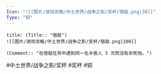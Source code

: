 ```yaml
---
Icon: "![[图片/游戏攻略/中土世界/战争之影/奖杯/宿敌.png|30]]"
Type: "铜"
---
```

```ad-common-bronze-trophy
title: (Title:: "宿敌")
![[图片/游戏攻略/中土世界/战争之影/奖杯/宿敌.png|100]]

(Comment:: "在宿敌任务中遇到同一名半兽人 3 次而没有杀死他。")
```

#中土世界/战争之影/奖杯 #奖杯 #铜
